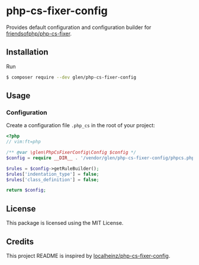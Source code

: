 # php-cs-fixer-config

Provides default configuration and configuration builder for [friendsofphp/php-cs-fixer].

[friendsofphp/php-cs-fixer]: http://github.com/FriendsOfPHP/PHP-CS-Fixer

## Installation

Run

```sh
$ composer require --dev glen/php-cs-fixer-config
```

## Usage

### Configuration

Create a configuration file `.php_cs` in the root of your project:

```php
<?php
// vim:ft=php

/** @var \glen\PhpCsFixerConfig\Config $config */
$config = require __DIR__ . '/vendor/glen/php-cs-fixer-config/phpcs.php';

$rules = $config->getRuleBuilder();
$rules['indentation_type'] = false;
$rules['class_definition'] = false;

return $config;
```

## License

This package is licensed using the MIT License.

## Credits

This project README is inspired by [localheinz/php-cs-fixer-config].

[localheinz/php-cs-fixer-config]: https://github.com/localheinz/php-cs-fixer-config
